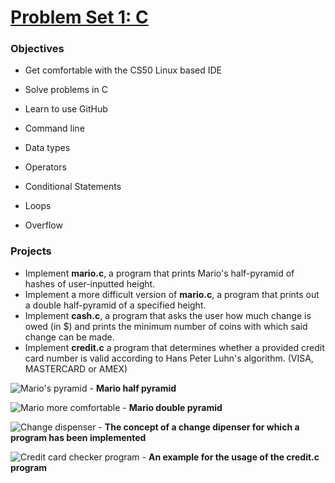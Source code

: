 # [Problem Set 1: C](https://docs.cs50.net/2018/x/psets/1/pset1.html)

### Objectives
- Get comfortable with the CS50 Linux based IDE
- Solve problems in C
- Learn to use GitHub

- Command line
- Data types
- Operators
- Conditional Statements
- Loops
- Overflow

### Projects
- Implement **mario.c**, a program that prints Mario's half-pyramid of hashes of user-inputted height.
- Implement a more difficult version of **mario.c**, a program that prints out a double half-pyramid of a specified height.
- Implement **cash.c**, a program that asks the user how much change is owed (in $) and prints the minimum number of coins with which said change can be made.
- Implement **credit.c** a program that determines whether a provided credit card number is valid according to Hans Peter Luhn's algorithm. (VISA, MASTERCARD or AMEX)

![Mario's pyramid](http://i.imgur.com/qfgSWU0.png) - **Mario half pyramid**

![Mario more comfortable](https://i.imgur.com/6JlGtRM.png) - **Mario double pyramid**

![Change dispenser](http://i.imgur.com/xJDsuKI.png) - **The concept of a change dipenser for which a program has been implemented**

![Credit card checker program](https://i.imgur.com/8GVCsz3.jpg) - **An example for the usage of the credit.c program**
